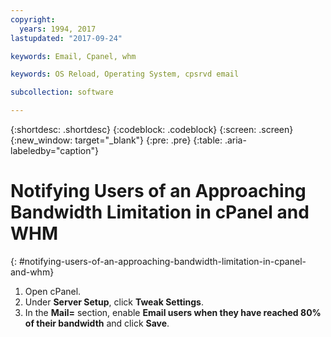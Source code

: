 ```yaml
---
copyright:
  years: 1994, 2017
lastupdated: "2017-09-24"

keywords: Email, Cpanel, whm

keywords: OS Reload, Operating System, cpsrvd email

subcollection: software

---
```


{:shortdesc: .shortdesc}
{:codeblock: .codeblock}
{:screen: .screen}
{:new_window: target="_blank"}
{:pre: .pre}
{:table: .aria-labeledby="caption"}

# Notifying Users of an Approaching Bandwidth Limitation in cPanel and WHM
{: #notifying-users-of-an-approaching-bandwidth-limitation-in-cpanel-and-whm}

1. Open cPanel.
2. Under **Server Setup**, click **Tweak Settings**.
3. In the **Mail=** section, enable **Email users when they have reached 80% of their bandwidth** and click **Save**.
